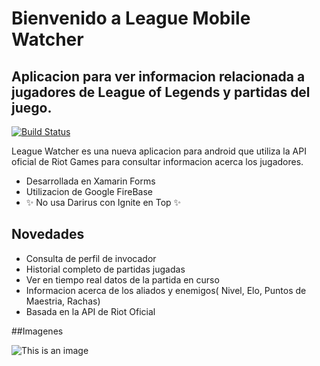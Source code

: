 # Bienvenido a League Mobile Watcher

## Aplicacion para ver informacion relacionada a jugadores de League of Legends y partidas del juego.
[![Build Status](https://travis-ci.org/joemccann/dillinger.svg?branch=master)](https://travis-ci.org/joemccann/dillinger)


League Watcher es una nueva aplicacion para android que utiliza la API oficial de Riot Games para consultar informacion acerca los jugadores.

- Desarrollada en Xamarin Forms
- Utilizacion de Google FireBase
- ✨ No usa Darirus con Ignite en Top ✨

## Novedades

- Consulta de perfil de invocador
- Historial completo de partidas jugadas
- Ver en tiempo real datos de la partida en curso
- Informacion acerca de los aliados y enemigos( Nivel, Elo, Puntos de Maestria, Rachas)
- Basada en la API de Riot Oficial

##Imagenes

![This is an image](https://myoctocat.com/assets/images/base-octocat.svg)
